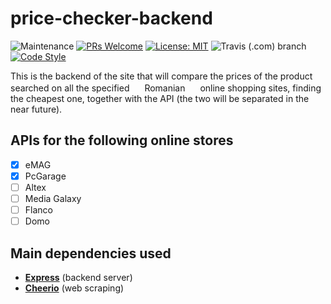 # price-checker-backend

![Maintenance](https://img.shields.io/maintenance/yes/2020)
[![PRs Welcome](https://img.shields.io/badge/PRs-welcome-brightgreen.svg?style=flat-square)](http://makeapullrequest.com)
[![License: MIT](https://img.shields.io/badge/License-MIT-yellow.svg)](https://github.com/octavian-regatun/price-checker-backend/blob/master/LICENSE.md)
![Travis (.com) branch](https://img.shields.io/travis/com/octavian-regatun/price-checker-backend/master)
[![Code Style](https://badgen.net/badge/code%20style/airbnb/ff5a5f?icon=airbnb)](https://github.com/airbnb/javascript)

This is the backend of the site that will compare the prices of the product searched on all the specified <img src="https://upload.wikimedia.org/wikipedia/commons/thumb/7/73/Flag_of_Romania.svg/1200px-Flag_of_Romania.svg.png" width="16"> Romanian <img src="https://upload.wikimedia.org/wikipedia/commons/thumb/7/73/Flag_of_Romania.svg/1200px-Flag_of_Romania.svg.png" width="16"> online shopping sites, finding the cheapest one, together with the API (the two will be separated in the near future).


## APIs for the following online stores
- [x] eMAG
- [x] PcGarage
- [ ] Altex
- [ ] Media Galaxy
- [ ] Flanco
- [ ] Domo

## Main dependencies used
- **[Express](https://www.npmjs.com/package/express)** (backend server)
- **[Cheerio](https://www.npmjs.com/package/cheerio)** (web scraping)
